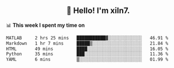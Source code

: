 <h2 align="center">👋 Hello! I'm xiln7.</h2>

📊 **This week I spent my time on**
<!--START_SECTION:waka-->

```txt
MATLAB     2 hrs 25 mins   ███████████▓░░░░░░░░░░░░░   46.91 %
Markdown   1 hr 7 mins     █████▒░░░░░░░░░░░░░░░░░░░   21.84 %
HTML       49 mins         ████░░░░░░░░░░░░░░░░░░░░░   16.05 %
Python     35 mins         ███░░░░░░░░░░░░░░░░░░░░░░   11.36 %
YAML       6 mins          ▒░░░░░░░░░░░░░░░░░░░░░░░░   01.99 %
```

<!--END_SECTION:waka-->



